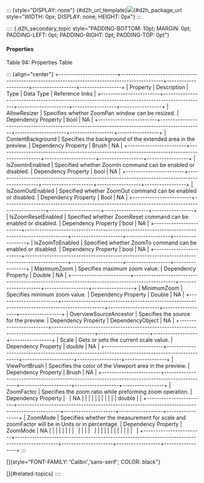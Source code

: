 ::: {style="DISPLAY: none"}
[](ms-xhelp:///?Id=d2h_url_template){#d2h_url_template}![](!package_url!){#d2h_package_url style="WIDTH: 0px; DISPLAY: none; HEIGHT: 0px"}
:::

:::: {.d2h_secondary_topic style="PADDING-BOTTOM: 10pt; MARGIN: 0pt; PADDING-LEFT: 0pt; PADDING-RIGHT: 0pt; PADDING-TOP: 0pt"}
#### Properties

Table 94: Properties Table

::: {align="center"}
+------------------------+-----------------------------------------------------------------------------------------------+---------------------+------------------+-----------------+
| Property               | Description                                                                                   | Type                | Data Type        | Reference links |
+------------------------+-----------------------------------------------------------------------------------------------+---------------------+------------------+-----------------+
| AllowResizer           | Specifies whether ZoomPan window can be resized.                                              | Dependency Property | bool             | NA              |
+------------------------+-----------------------------------------------------------------------------------------------+---------------------+------------------+-----------------+
| ContentBackground      | Specifies the background of the extended area in the preview.                                 | Dependency Property | Brush            | NA              |
+------------------------+-----------------------------------------------------------------------------------------------+---------------------+------------------+-----------------+
| IsZoomInEnabled        | Specified whether ZoomIn command can be enabled or disabled.                                  | Dependency Property | bool             | NA              |
+------------------------+-----------------------------------------------------------------------------------------------+---------------------+------------------+-----------------+
| IsZoomOutEnabled       | Specified whether ZoomOut command can be enabled or disabled.                                 | Dependency Property | Bool             | NA              |
+------------------------+-----------------------------------------------------------------------------------------------+---------------------+------------------+-----------------+
| IsZoomResetEnabled     | Specified whether ZoomReset command can be enabled or disabled.                               | Dependency Property | bool             | NA              |
+------------------------+-----------------------------------------------------------------------------------------------+---------------------+------------------+-----------------+
| IsZoomToEnabled        | Specified whether ZoomTo command can be enabled or disabled.                                  | Dependency Property | bool             | NA              |
+------------------------+-----------------------------------------------------------------------------------------------+---------------------+------------------+-----------------+
| MaximumZoom            | Specifies maximum zoom value.                                                                 | Dependency Property | Double           | NA              |
+------------------------+-----------------------------------------------------------------------------------------------+---------------------+------------------+-----------------+
| MinimumZoom            | Specifies minimum zoom value.                                                                 | Dependency Property | Double           | NA              |
+------------------------+-----------------------------------------------------------------------------------------------+---------------------+------------------+-----------------+
| OverviewSourceAncestor | Specifies the source for the preview.                                                         | Dependency Property | DependencyObject | NA              |
+------------------------+-----------------------------------------------------------------------------------------------+---------------------+------------------+-----------------+
| Scale                  | Gets or sets the current scale value.                                                         | Dependency Property | double           | NA              |
+------------------------+-----------------------------------------------------------------------------------------------+---------------------+------------------+-----------------+
| ViewPortBrush          | Specifies the color of the Viewport area in the preview.                                      | Dependency Property | Brush            | NA              |
+------------------------+-----------------------------------------------------------------------------------------------+---------------------+------------------+-----------------+
| ZoomFactor             | Specifies the zoom ratio while preforming zoom operation.                                     | Dependency Property |                  | NA              |
|                        |                                                                                               |                     |                  |                 |
|                        |                                                                                               |                     | double           |                 |
+------------------------+-----------------------------------------------------------------------------------------------+---------------------+------------------+-----------------+
| ZoomMode               | Specifies whether the measurement for scale and zoomFactor will be in Units or in percentage. | Dependency Property | ZoomMode         | NA              |
|                        |                                                                                               |                     |                  |                 |
|                        |                                                                                               |                     |                  |                 |
|                        |                                                                                               |                     |                  |                 |
|                        |                                                                                               |                     |                  |                 |
+------------------------+-----------------------------------------------------------------------------------------------+---------------------+------------------+-----------------+
:::

[]{style="FONT-FAMILY: 'Calibri','sans-serif'; COLOR: black"} 

[]{#related-topics}
::::
